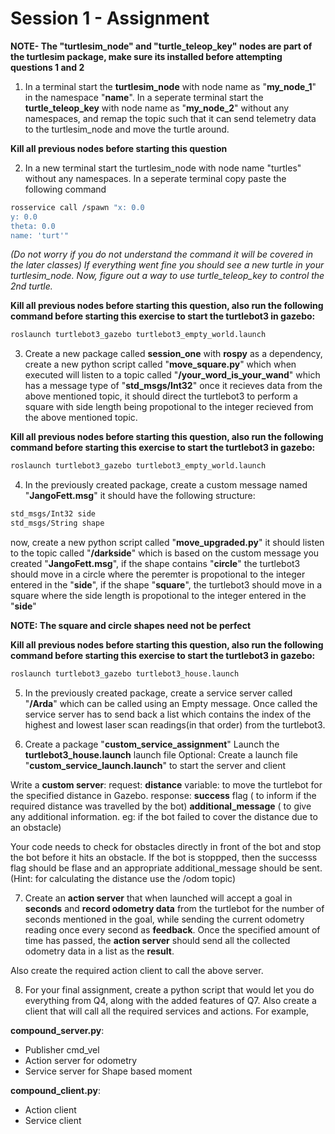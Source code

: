# Session 1 - Assignment
**NOTE- The "turtlesim_node" and "turtle_teleop_key" nodes are part of the turtlesim package, make sure its installed before attempting questions 1 and 2**

1) In a terminal start the **turtlesim_node** with node name as "**my_node_1**" in the namespace "**name**". In a seperate terminal start the **turtle_teleop_key** with node name as "**my_node_2**" without any namespaces, and remap the topic such that it can send telemetry data to the turtlesim_node and move the turtle around.

**Kill all previous nodes before starting this question**

2) In a new terminal start the turtlesim_node with node name "turtles" without any namespaces. In a seperate terminal copy paste the following command

```bash
rosservice call /spawn "x: 0.0
y: 0.0
theta: 0.0
name: 'turt'"
```

*(Do not worry if you do not understand the command it will be covered in the later classes) If everything went fine you should see a new turtle in your turtlesim_node. Now, figure out a way to use turtle_teleop_key to control the 2nd turtle.*

**Kill all previous nodes before starting this question, also run the following command before starting this exercise to start the turtlebot3 in gazebo:** 
```bash
roslaunch turtlebot3_gazebo turtlebot3_empty_world.launch
```
3) Create a new package called **session_one** with **rospy** as a dependency, create a new python script called "**move_square.py**" which when executed will listen to a topic called "**/your_word_is_your_wand**" which has a message type of "**std_msgs/Int32**" once it recieves data from the above mentioned topic, it should direct the turtlebot3 to perform a square with side length being propotional to the integer recieved from the above mentioned topic.

**Kill all previous nodes before starting this question, also run the following command before starting this exercise to start the turtlebot3 in gazebo:** 
```bash
roslaunch turtlebot3_gazebo turtlebot3_empty_world.launch
```

4) In the previously created package, create a custom message named "**JangoFett.msg**" it should have the following structure:
```bash
std_msgs/Int32 side
std_msgs/String shape
```
now, create a new python script called "**move_upgraded.py**" it should listen to the topic called "**/darkside**" which is based on the custom message you created "**JangoFett.msg**", if the shape contains "**circle**" the turtlebot3 should move in a circle where the peremter is propotional to the integer entered in the "**side**", if the shape "**square**", the turtlebot3 should move in a square where the side length is propotional to the integer entered in the "**side**"

**NOTE: The square and circle shapes need not be perfect**

**Kill all previous nodes before starting this question, also run the following command before starting this exercise to start the turtlebot3 in gazebo:**

```bash
roslaunch turtlebot3_gazebo turtlebot3_house.launch
```

5) In the previously created package, create a service server called "**/Arda**" which can be called using an Empty message. Once called the service server has to send back a list which contains the index of the highest and lowest laser scan readings(in that order) from the turtlebot3.


6) Create a package "**custom_service_assignment**"
Launch the **turtlebot3_house.launch** launch file
Optional: Create a launch file "**custom_service_launch.launch**" to start the server and client

Write a **custom server**:
request: **distance** variable: to move the turtlebot for the specified distance in Gazebo.
response: **success** flag ( to inform if the required distance was travelled by the bot)
**additional_message** ( to give any additional information. eg: if the bot failed to cover the distance due to an obstacle)

Your code needs to check for obstacles directly in front of the bot and stop the bot before it hits an obstacle. If the bot is stoppped, then the successs flag should be flase and an appropriate additional_message should be sent.
(Hint: for calculating the distance use the /odom topic)

7) Create an **action server** that when launched will accept a goal in **seconds** and **record odometry data** from the turtlebot for the number of seconds mentioned in the goal, while sending the current odometry reading once every second as **feedback**. Once the specified amount of time has passed, the **action server** should send all the collected odometry data in a list as the **result**.

Also create the required action client to call the above server.

8) For your final assignment, create a python script that would let you do everything from Q4, along with the added features of Q7. Also create a client that will call all the required services and actions. For example,

**compound_server.py**:

- Publisher cmd_vel
- Action server for odometry
- Service server for Shape based moment

**compound_client.py**:
- Action client
- Service client